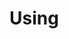 # Using <style> in Markdown

`<style>` tags in markdown files will be transpiled:

```markdown
---
title: Hello World
---

Let me show you an example:

<button>click this</button>

<style scoped>
button {
  color: red
}
</style>
```

This is basically magic, we extract all `<style>` tags in the markdown and let `vue-loader` handle it. So everything that works for `<style>` tag in normal `.vue` file works here too.
